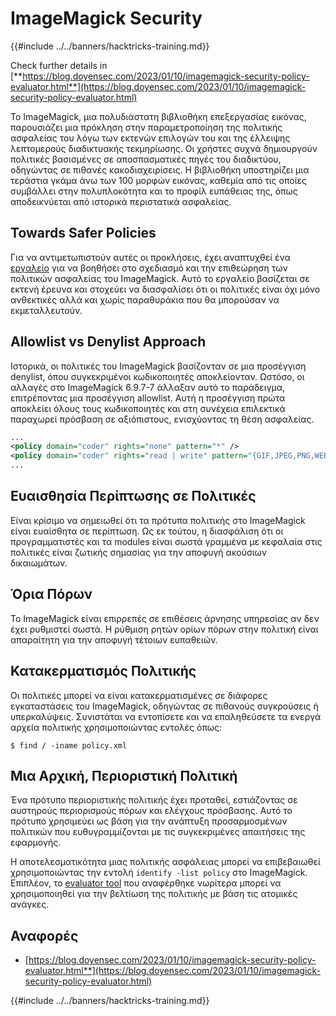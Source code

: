 # ImageMagick Security

{{#include ../../banners/hacktricks-training.md}}

Check further details in [**https://blog.doyensec.com/2023/01/10/imagemagick-security-policy-evaluator.html**](https://blog.doyensec.com/2023/01/10/imagemagick-security-policy-evaluator.html)

Το ImageMagick, μια πολυδιάστατη βιβλιοθήκη επεξεργασίας εικόνας, παρουσιάζει μια πρόκληση στην παραμετροποίηση της πολιτικής ασφαλείας του λόγω των εκτενών επιλογών του και της έλλειψης λεπτομερούς διαδικτυακής τεκμηρίωσης. Οι χρήστες συχνά δημιουργούν πολιτικές βασισμένες σε αποσπασματικές πηγές του διαδικτύου, οδηγώντας σε πιθανές κακοδιαχειρίσεις. Η βιβλιοθήκη υποστηρίζει μια τεράστια γκάμα άνω των 100 μορφών εικόνας, καθεμία από τις οποίες συμβάλλει στην πολυπλοκότητα και το προφίλ ευπάθειας της, όπως αποδεικνύεται από ιστορικά περιστατικά ασφαλείας.

## Towards Safer Policies

Για να αντιμετωπιστούν αυτές οι προκλήσεις, έχει αναπτυχθεί ένα [εργαλείο](https://imagemagick-secevaluator.doyensec.com/) για να βοηθήσει στο σχεδιασμό και την επιθεώρηση των πολιτικών ασφαλείας του ImageMagick. Αυτό το εργαλείο βασίζεται σε εκτενή έρευνα και στοχεύει να διασφαλίσει ότι οι πολιτικές είναι όχι μόνο ανθεκτικές αλλά και χωρίς παραθυράκια που θα μπορούσαν να εκμεταλλευτούν.

## Allowlist vs Denylist Approach

Ιστορικά, οι πολιτικές του ImageMagick βασίζονταν σε μια προσέγγιση denylist, όπου συγκεκριμένοι κωδικοποιητές αποκλείονταν. Ωστόσο, οι αλλαγές στο ImageMagick 6.9.7-7 άλλαξαν αυτό το παράδειγμα, επιτρέποντας μια προσέγγιση allowlist. Αυτή η προσέγγιση πρώτα αποκλείει όλους τους κωδικοποιητές και στη συνέχεια επιλεκτικά παραχωρεί πρόσβαση σε αξιόπιστους, ενισχύοντας τη θέση ασφαλείας.
```xml
...
<policy domain="coder" rights="none" pattern="*" />
<policy domain="coder" rights="read | write" pattern="{GIF,JPEG,PNG,WEBP}" />
...
```
## Ευαισθησία Περίπτωσης σε Πολιτικές

Είναι κρίσιμο να σημειωθεί ότι τα πρότυπα πολιτικής στο ImageMagick είναι ευαίσθητα σε περίπτωση. Ως εκ τούτου, η διασφάλιση ότι οι προγραμματιστές και τα modules είναι σωστά γραμμένα με κεφαλαία στις πολιτικές είναι ζωτικής σημασίας για την αποφυγή ακούσιων δικαιωμάτων.

## Όρια Πόρων

Το ImageMagick είναι επιρρεπές σε επιθέσεις άρνησης υπηρεσίας αν δεν έχει ρυθμιστεί σωστά. Η ρύθμιση ρητών ορίων πόρων στην πολιτική είναι απαραίτητη για την αποφυγή τέτοιων ευπαθειών.

## Κατακερματισμός Πολιτικής

Οι πολιτικές μπορεί να είναι κατακερματισμένες σε διάφορες εγκαταστάσεις του ImageMagick, οδηγώντας σε πιθανούς συγκρούσεις ή υπερκαλύψεις. Συνιστάται να εντοπίσετε και να επαληθεύσετε τα ενεργά αρχεία πολιτικής χρησιμοποιώντας εντολές όπως:
```shell
$ find / -iname policy.xml
```
## Μια Αρχική, Περιοριστική Πολιτική

Ένα πρότυπο περιοριστικής πολιτικής έχει προταθεί, εστιάζοντας σε αυστηρούς περιορισμούς πόρων και ελέγχους πρόσβασης. Αυτό το πρότυπο χρησιμεύει ως βάση για την ανάπτυξη προσαρμοσμένων πολιτικών που ευθυγραμμίζονται με τις συγκεκριμένες απαιτήσεις της εφαρμογής.

Η αποτελεσματικότητα μιας πολιτικής ασφάλειας μπορεί να επιβεβαιωθεί χρησιμοποιώντας την εντολή `identify -list policy` στο ImageMagick. Επιπλέον, το [evaluator tool](https://imagemagick-secevaluator.doyensec.com/) που αναφέρθηκε νωρίτερα μπορεί να χρησιμοποιηθεί για την βελτίωση της πολιτικής με βάση τις ατομικές ανάγκες.

## Αναφορές

- [https://blog.doyensec.com/2023/01/10/imagemagick-security-policy-evaluator.html**](https://blog.doyensec.com/2023/01/10/imagemagick-security-policy-evaluator.html)

{{#include ../../banners/hacktricks-training.md}}
